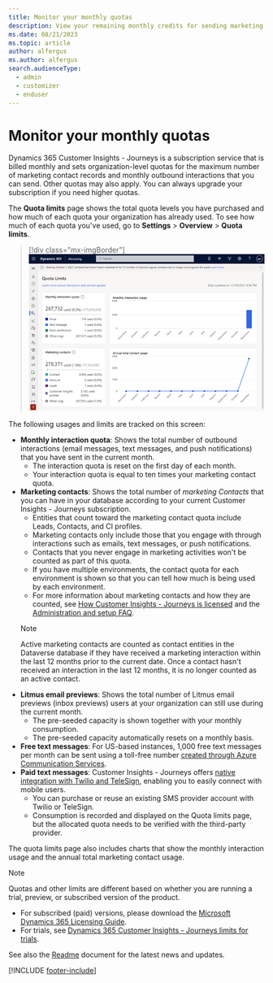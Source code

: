 ```yaml
---
title: Monitor your monthly quotas
description: View your remaining monthly credits for sending marketing email messages and other metered services in Dynamics 365 Customer Insights - Journeys.
ms.date: 08/21/2023
ms.topic: article
author: alfergus
ms.author: alfergus
search.audienceType: 
  - admin
  - customizer
  - enduser
---
```


# Monitor your monthly quotas

Dynamics 365 Customer Insights - Journeys is a subscription service that is billed monthly and sets organization-level quotas for the maximum number of marketing contact records and monthly outbound interactions that you can send. Other quotas may also apply. You can always upgrade your subscription if you need higher quotas.

The **Quota limits** page shows the total quota levels you have purchased and how much of each quota your organization has already used. To see how much of each quota you've used, go to **Settings** > **Overview** > **Quota limits**.

> [!div class="mx-imgBorder"]
> ![Screenshot of the quota limits area.](media/quota-limits.png)

The following usages and limits are tracked on this screen:

- **Monthly interaction quota**: Shows the total number of outbound interactions (email messages, text messages, and push notifications) that you have sent in the current month.
    - The interaction quota is reset on the first day of each month. 
    - Your interaction quota is equal to ten times your marketing contact quota.
- **Marketing contacts**: Shows the total number of *marketing Contacts* that you can have in your database according to your current Customer Insights - Journeys subscription.
    - Entities that count toward the marketing contact quota include Leads, Contacts, and CI profiles.
    - Marketing contacts only include those that you engage with through interactions such as emails, text messages, or push notifications.
    - Contacts that you never engage in marketing activities won't be counted as part of this quota.
    - If you have multiple environments, the contact quota for each environment is shown so that you can tell how much is being used by each environment.
    - For more information about marketing contacts and how they are counted, see [How Customer Insights - Journeys is licensed](purchase.md#how-licensed) and the [Administration and setup FAQ](setup-troubleshooting.yml#licensing).
    > [!NOTE]
    > Active marketing contacts are counted as contact entities in the Dataverse database if they have received a marketing interaction within the last 12 months prior to the current date. Once a contact hasn't received an interaction in the last 12 months, it is no longer counted as an active contact.
- **Litmus email previews**: Shows the total number of Litmus email previews (inbox previews) users at your organization can still use during the current month.
    - The pre-seeded capacity is shown together with your monthly consumption.
    - The pre-seeded capacity automatically resets on a monthly basis.
- **Free text messages**: For US-based instances, 1,000 free text messages per month can be sent using a toll-free number [created through Azure Communication Services](real-time-marketing-outbound-text-messaging-setup.md#add-a-sender-number-using-the-azure-communication-services-free-trial-preview-us-only).
- **Paid text messages**: Customer Insights - Journeys offers [native integration with Twilio and TeleSign](real-time-marketing-outbound-text-messaging-setup.md#sign-up-for-and-configure-a-twilio-account), enabling you to easily connect with mobile users.
    - You can purchase or reuse an existing SMS provider account with Twilio or TeleSign.
    - Consumption is recorded and displayed on the Quota limits page, but the allocated quota needs to be verified with the third-party provider.

The quota limits page also includes charts that show the monthly interaction usage and the annual total marketing contact usage.

> [!Note]
> Quotas and other limits are different based on whether you are running a trial, preview, or subscribed version of the product.
>
> - For subscribed (paid) versions, please download the [Microsoft Dynamics 365 Licensing Guide](https://go.microsoft.com/fwlink/p/?linkid=866544).
> - For trials, see [Dynamics 365 Customer Insights - Journeys limits for trials](trial-preview-limits.md).
> 
> See also the [Readme](./known-issues.md) document for the latest news and updates.

[!INCLUDE [footer-include](./includes/footer-banner.md)]
